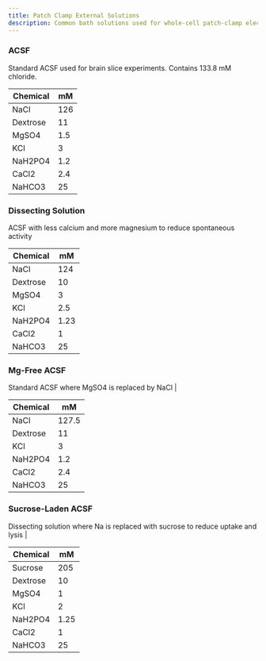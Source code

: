 ```yaml
---
title: Patch Clamp External Solutions
description: Common bath solutions used for whole-cell patch-clamp electrophysiology
---
```


### ACSF

Standard ACSF used for brain slice experiments. Contains 133.8 mM chloride.

Chemical | mM
---|---
NaCl | 126
Dextrose | 11
MgSO4 | 1.5
KCl | 3
NaH2PO4 | 1.2
CaCl2 | 2.4
NaHCO3 | 25

### Dissecting Solution

ACSF with less calcium and more magnesium to reduce spontaneous activity

Chemical | mM
---|---
NaCl | 124
Dextrose | 10
MgSO4 | 3
KCl | 2.5
NaH2PO4 | 1.23
CaCl2 | 1
NaHCO3 | 25

### Mg-Free ACSF

Standard ACSF where MgSO4 is replaced by NaCl | 

Chemical | mM
---|---
NaCl | 127.5
Dextrose | 11
KCl | 3
NaH2PO4 | 1.2
CaCl2 | 2.4
NaHCO3 | 25

### Sucrose-Laden ACSF

Dissecting solution where Na is replaced with sucrose to reduce uptake and lysis | 

Chemical | mM
---|---
Sucrose | 205
Dextrose | 10
MgSO4 | 1
KCl | 2
NaH2PO4 | 1.25
CaCl2 | 1
NaHCO3 | 25
